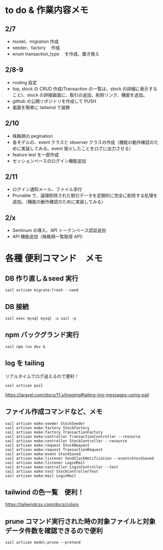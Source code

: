 # to do & 作業内容メモ

## 2/7

-   model、migration 作成
-   seeder、factory 　作成
-   enum transaction_type 　を作成、置き換え

## 2/8-9

-   routing 設定
-   top, stock の CRUD 作成(Transaction の一覧は、stock の詳細に表示すること)、stock の詳細画面に、取引の追加、削除リンク、機能を追加。
-   github の公開リポジトリを作成して PUSH
-   画面を簡単に tailwind で装飾

## 2/10

-   株銘柄の pegination
-   各モデルの、event クラスと observer クラスの作成（機能の動作確認のために実装してみる。event 発火したことをログに出力させる）
-   feature test を一部作成
-   セッションベースのログイン機能追加

## 2/11

-   ログイン通知メール、ファイル添付
-   Prunable で、論理削除された取引データを定期的に完全に削除する処理を追加。（機能の動作確認のために実装してみる）

## 2/x

-   Sentinum の導入、API トークンベース認証追加
-   API 機能追加（株銘柄一覧取得 API）

# 各種 便利コマンド　メモ

## DB 作り直し＆seed 実行

```
sail artisan migrate:fresh --seed
```

## DB 接続

```
sail exec mysql mysql -u sail -p
```

## npm バックグランド実行

```
sail npm run dev &
```

## log を tailing

リアルタイムでログ追えるので便利！

```
sail artisan pail
```

https://laravel.com/docs/11.x/logging#tailing-log-messages-using-pail

## ファイル作成コマンドなど、メモ

```
sail artisan make:seeder StockSeeder
sail artisan make:factory StockFactory
sail artisan make:factory TransactionFactory
sail artisan make:controller TransactionController --resource
sail artisan make:controller StockController --resource
sail artisan make:request StockRequest
sail artisan make:request TransactionRequest
sail artisan make:event StockSaved
sail artisan make:listener SendSlackNotification --event=StockSaved
sail artisan make:listener LoginMail
sail artisan make:controller LoginController --test
sail artisan make:test StockControllerTest
sail artisan make:mail LoginMail
```

## tailwind の色一覧　便利！

https://tailwindcss.com/docs/colors

## prune コマンド実行された時の対象ファイルと対象データ件数を確認できるので便利

```
sail artisan model:prune --pretend
```
